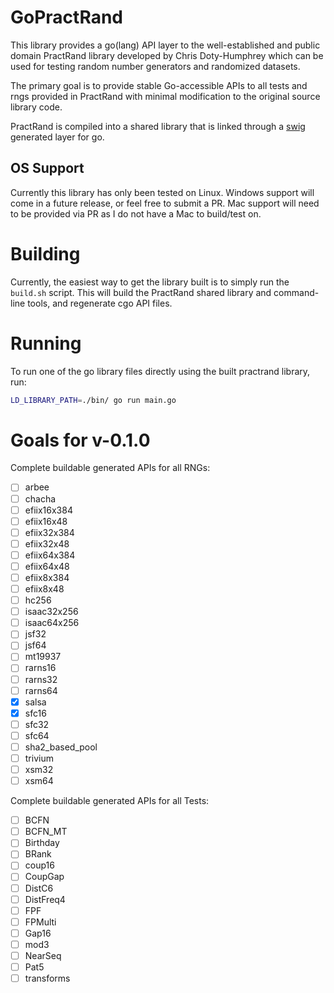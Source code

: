 # GoPractRand
This library provides a go(lang) API layer to the well-established and public domain PractRand library developed by Chris Doty-Humphrey which can be used for testing random number generators and randomized datasets.

The primary goal is to provide stable Go-accessible APIs to all tests and rngs provided in PractRand with minimal modification to the original source library code.

PractRand is compiled into a shared library that is linked through a [swig](http://www.swig.org/) generated layer for go.

## OS Support
Currently this library has only been tested on Linux. 
Windows support will come in a future release, or feel free to submit a PR.
Mac support will need to be provided via PR as I do not have a Mac to build/test on.

# Building
Currently, the easiest way to get the library built is to simply run the `build.sh` script. This will build the
PractRand shared library and command-line tools, and regenerate cgo API files.

# Running
To run one of the go library files directly using the built practrand library, run:
```sh
LD_LIBRARY_PATH=./bin/ go run main.go 
```
# Goals for v-0.1.0
Complete buildable generated APIs for all RNGs:
- [ ] arbee
- [ ] chacha
- [ ] efiix16x384
- [ ] efiix16x48
- [ ] efiix32x384
- [ ] efiix32x48
- [ ] efiix64x384
- [ ] efiix64x48
- [ ] efiix8x384
- [ ] efiix8x48
- [ ] hc256
- [ ] isaac32x256
- [ ] isaac64x256
- [ ] jsf32
- [ ] jsf64
- [ ] mt19937
- [ ] rarns16
- [ ] rarns32
- [ ] rarns64
- [x] salsa
- [x] sfc16
- [ ] sfc32
- [ ] sfc64
- [ ] sha2_based_pool
- [ ] trivium
- [ ] xsm32
- [ ] xsm64

Complete buildable generated APIs for all Tests:
- [ ] BCFN
- [ ] BCFN_MT
- [ ] Birthday
- [ ] BRank
- [ ] coup16
- [ ] CoupGap
- [ ] DistC6
- [ ] DistFreq4
- [ ] FPF
- [ ] FPMulti
- [ ] Gap16
- [ ] mod3
- [ ] NearSeq
- [ ] Pat5
- [ ] transforms